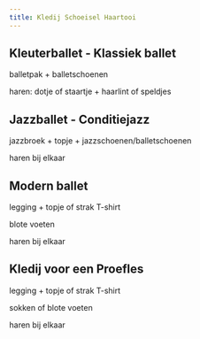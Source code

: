 ```yaml
---
title: Kledij Schoeisel Haartooi
---
```

## Kleuterballet - Klassiek ballet

balletpak + balletschoenen

haren: dotje of staartje + haarlint of speldjes

## Jazzballet - Conditiejazz

jazzbroek + topje + jazzschoenen/balletschoenen

haren bij elkaar

## Modern ballet

legging + topje of strak T-shirt

blote voeten

haren bij elkaar

## Kledij voor een Proefles

legging + topje of strak T-shirt

sokken of blote voeten

haren bij elkaar